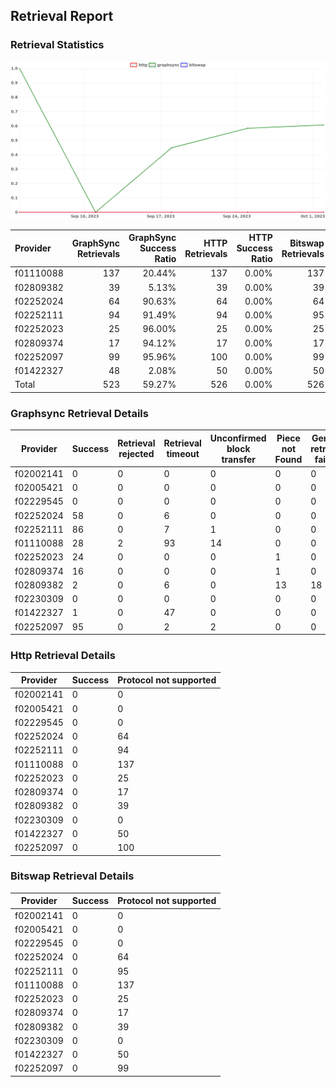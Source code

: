 ## Retrieval Report
### Retrieval Statistics
<img src="https://raw.githubusercontent.com/data-preservation-programs/filplus-checker-assets/main/filecoin-project/filecoin-plus-large-datasets/issues/2152/1696747090982.png"/>

| Provider  | GraphSync Retrievals | GraphSync Success Ratio | HTTP Retrievals | HTTP Success Ratio | Bitswap Retrievals | Bitswap Success Ratio |
| :-------- | -------------------: | ----------------------: | --------------: | -----------------: | -----------------: | --------------------: |
| f01110088 |                  137 |                  20.44% |             137 |              0.00% |                137 |                 0.00% |
| f02809382 |                   39 |                   5.13% |              39 |              0.00% |                 39 |                 0.00% |
| f02252024 |                   64 |                  90.63% |              64 |              0.00% |                 64 |                 0.00% |
| f02252111 |                   94 |                  91.49% |              94 |              0.00% |                 95 |                 0.00% |
| f02252023 |                   25 |                  96.00% |              25 |              0.00% |                 25 |                 0.00% |
| f02809374 |                   17 |                  94.12% |              17 |              0.00% |                 17 |                 0.00% |
| f02252097 |                   99 |                  95.96% |             100 |              0.00% |                 99 |                 0.00% |
| f01422327 |                   48 |                   2.08% |              50 |              0.00% |                 50 |                 0.00% |
| Total     |                  523 |                  59.27% |             526 |              0.00% |                526 |                 0.00% |

### Graphsync Retrieval Details
| Provider  | Success | Retrieval rejected | Retrieval timeout | Unconfirmed block transfer | Piece not Found | General retrieval failure |
| --------- | ------- | ------------------ | ----------------- | -------------------------- | --------------- | ------------------------- |
| f02002141 | 0       | 0                  | 0                 | 0                          | 0               | 0                         |
| f02005421 | 0       | 0                  | 0                 | 0                          | 0               | 0                         |
| f02229545 | 0       | 0                  | 0                 | 0                          | 0               | 0                         |
| f02252024 | 58      | 0                  | 6                 | 0                          | 0               | 0                         |
| f02252111 | 86      | 0                  | 7                 | 1                          | 0               | 0                         |
| f01110088 | 28      | 2                  | 93                | 14                         | 0               | 0                         |
| f02252023 | 24      | 0                  | 0                 | 0                          | 1               | 0                         |
| f02809374 | 16      | 0                  | 0                 | 0                          | 1               | 0                         |
| f02809382 | 2       | 0                  | 6                 | 0                          | 13              | 18                        |
| f02230309 | 0       | 0                  | 0                 | 0                          | 0               | 0                         |
| f01422327 | 1       | 0                  | 47                | 0                          | 0               | 0                         |
| f02252097 | 95      | 0                  | 2                 | 2                          | 0               | 0                         |

### Http Retrieval Details
| Provider  | Success | Protocol not supported |
| --------- | ------- | ---------------------- |
| f02002141 | 0       | 0                      |
| f02005421 | 0       | 0                      |
| f02229545 | 0       | 0                      |
| f02252024 | 0       | 64                     |
| f02252111 | 0       | 94                     |
| f01110088 | 0       | 137                    |
| f02252023 | 0       | 25                     |
| f02809374 | 0       | 17                     |
| f02809382 | 0       | 39                     |
| f02230309 | 0       | 0                      |
| f01422327 | 0       | 50                     |
| f02252097 | 0       | 100                    |

### Bitswap Retrieval Details
| Provider  | Success | Protocol not supported |
| --------- | ------- | ---------------------- |
| f02002141 | 0       | 0                      |
| f02005421 | 0       | 0                      |
| f02229545 | 0       | 0                      |
| f02252024 | 0       | 64                     |
| f02252111 | 0       | 95                     |
| f01110088 | 0       | 137                    |
| f02252023 | 0       | 25                     |
| f02809374 | 0       | 17                     |
| f02809382 | 0       | 39                     |
| f02230309 | 0       | 0                      |
| f01422327 | 0       | 50                     |
| f02252097 | 0       | 99                     |
